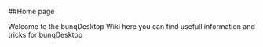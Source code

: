 ##Home page

Welcome to the bunqDesktop Wiki here you can find usefull information and tricks for bunqDesktop
